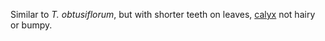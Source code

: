 Similar to _T. obtusiflorum_, but with shorter teeth on leaves, [calyx](./g/calyx.html) not hairy or bumpy.
